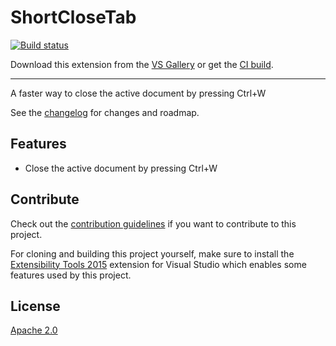 # ShortCloseTab

<!-- Replace this badge with your own-->
[![Build status](https://ci.appveyor.com/api/projects/status/vhe2jjrnshs210kf?svg=true)](https://ci.appveyor.com/project/Bennik2000/shortclosetab)



<!-- Update the VS Gallery link after you upload the VSIX-->
Download this extension from the [VS Gallery](https://visualstudiogallery.msdn.microsoft.com/[GuidFromGallery])
or get the [CI build](http://vsixgallery.com/extension/c9675081-d0b9-4176-ad00-5aebfc7fdec0/).

---------------------------------------

A faster way to close the active document by pressing Ctrl+W

See the [changelog](CHANGELOG.md) for changes and roadmap.

## Features

- Close the active document by pressing Ctrl+W

## Contribute
Check out the [contribution guidelines](CONTRIBUTING.md)
if you want to contribute to this project.

For cloning and building this project yourself, make sure
to install the
[Extensibility Tools 2015](https://visualstudiogallery.msdn.microsoft.com/ab39a092-1343-46e2-b0f1-6a3f91155aa6)
extension for Visual Studio which enables some features
used by this project.

## License
[Apache 2.0](LICENSE)